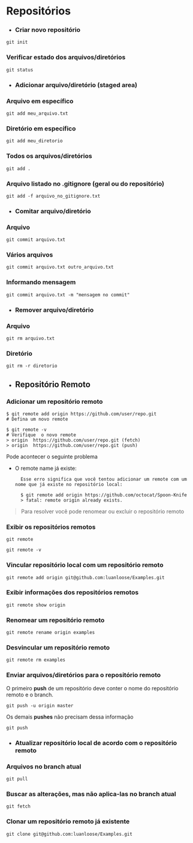 # Repositórios

* ### Criar novo repositório

```GIT
git init
```

### Verificar estado dos arquivos/diretórios

```GIT
git status
```

* ### Adicionar arquivo/diretório (staged area)

### Arquivo em específico

```GIT
git add meu_arquivo.txt
```

### Diretório em específico

```GIT
git add meu_diretorio
```

### Todos os arquivos/diretórios

```GIT	
git add .	
```

### Arquivo listado no .gitignore (geral ou do repositório)

```GIT	
git add -f arquivo_no_gitignore.txt
```

* ### Comitar arquivo/diretório

### Arquivo

```GIT	
git commit arquivo.txt
```

### Vários arquivos

```GIT
git commit arquivo.txt outro_arquivo.txt
```

### Informando mensagem

```GIT
git commit arquivo.txt -m "mensagem no commit"
```

* ### Remover arquivo/diretório

### Arquivo

```GIT
git rm arquivo.txt
```

### Diretório

```GIT
git rm -r diretorio
```

* ## Repositório Remoto

### Adicionar um repositório remoto
	$ git remote add origin https://github.com/user/repo.git
	# Defina um novo remote

	$ git remote -v
	# Verifique  o novo remote
	> origin  https://github.com/user/repo.git (fetch)
	> origin  https://github.com/user/repo.git (push)


Pode acontecer o seguinte problema

* O remote name já existe: 

		Esse erro significa que você tentou adicionar um remote com um nome que já existe no repositório local:

		$ git remote add origin https://github.com/octocat/Spoon-Knife
		> fatal: remote origin already exists.

> Para resolver você pode renomear ou excluir o repositório remoto

### Exibir os repositórios remotos

```GIT
git remote
```

```GIT	
git remote -v
```

### Vincular repositório local com um repositório remoto

```GIT
git remote add origin git@github.com:luanloose/Examples.git
```

### Exibir informações dos repositórios remotos

```GIT
git remote show origin
```

### Renomear um repositório remoto 

```GIT
git remote rename origin examples
```

### Desvincular um repositório remoto

```GIT	
git remote rm examples
```

### Enviar arquivos/diretórios para o repositório remoto

O primeiro **push** de um repositório deve conter o nome do repositório remoto e o branch.

```GIT
git push -u origin master
```

Os demais **pushes** não precisam dessa informação

```GIT
git push
```

* ### Atualizar repositório local de acordo com o repositório remoto

### Arquivos no branch atual

```GIT
git pull
```

### Buscar as alterações, mas não aplica-las no branch atual

```GIT
git fetch
```

### Clonar um repositório remoto já existente

```GIT
git clone git@github.com:luanloose/Examples.git
```
